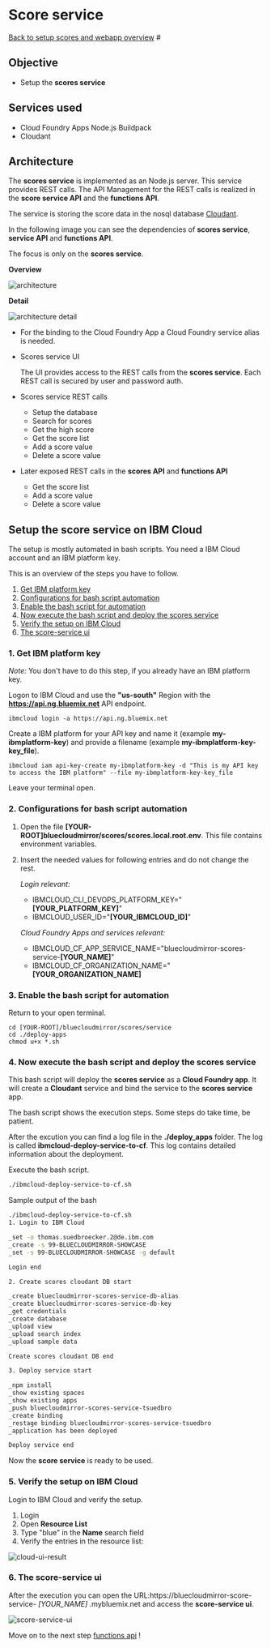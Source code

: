 # Score service

[Back to setup scores and webapp overview](../README.md) #

## Objective

* Setup the **scores service**

## Services used

* Cloud Foundry Apps Node.js Buildpack
* Cloudant

## Architecture

The **scores service** is implemented as an Node.js server.
This service provides REST calls. The API Management for the REST calls is realized in the **score service API** and the 
**functions API**.

The service is storing the score data in the nosql database [Cloudant](https://www.ibm.com/cloud/cloudant).

In the following image you can see the dependencies of **scores service**, **service API** and **functions API**.

The focus is only on the  **scores service**.

**Overview**

![architecture](docimages/scores-architecture-scores-service.png)

**Detail**

![architecture detail](docimages/scores-architecture-scores-service-detail.png)

* For the binding to the Cloud Foundry App a Cloud Foundry service alias is needed.

* Scores service UI

   The UI provides access to the REST calls from the **scores service**. Each REST call is secured by user and password auth.
   
* Scores service REST calls
   * Setup the database 
   * Search for scores 
   * Get the high score
   * Get the score list
   * Add a score value
   * Delete a score value

* Later exposed REST calls in the **scores API** and **functions API**
   * Get the score list
   * Add a score value
   * Delete a score value

## Setup the score service on IBM Cloud

The setup is mostly automated in bash scripts.
You need a IBM Cloud account and an IBM platform key.

This is an overview of the steps you have to follow.

1. [Get IBM platform key](#part-SETUP-00)
2. [Configurations for bash script automation](#part-SETUP-01)
3. [Enable the bash script for automation](#part-SETUP-02)
4. [Now execute the bash script and deploy the scores service](#part-SETUP-03)
5. [Verify the setup on IBM Cloud](#part-SETUP-04)
6. [The score-service ui](#part-SETUP-05)

### 1. Get IBM platform key <a name="part-SETUP-00"></a>

_Note:_ You don't have to do this step, if you already have an IBM platform key.

Logon to IBM Cloud and use the **"us-south"** Region with the  **https://api.ng.bluemix.net** API endpoint.
```
ibmcloud login -a https://api.ng.bluemix.net
```

Create a IBM platform for your API key and name it (example **my-ibmplatform-key**) and provide a filename  (example **my-ibmplatform-key-key_file**).
```
ibmcloud iam api-key-create my-ibmplatform-key -d "This is my API key to access the IBM platform" --file my-ibmplatform-key-key_file
```

Leave your terminal open.

### 2. Configurations for bash script automation <a name="part-SETUP-01"></a>

1. Open the file **[YOUR-ROOT]bluecloudmirror/scores/scores.local.root.env**.
This file contains environment variables.

2. Insert the needed values for following entries and do not change the rest.

   _Login relevant:_

      * IBMCLOUD_CLI_DEVOPS_PLATFORM_KEY="**[YOUR_PLATFORM_KEY]**"
      * IBMCLOUD_USER_ID="**[YOUR_IBMCLOUD_ID]**"

   _Cloud Foundry Apps and services relevant:_

      * IBMCLOUD_CF_APP_SERVICE_NAME="bluecloudmirror-scores-service-**[YOUR_NAME]**"
      * IBMCLOUD_CF_ORGANIZATION_NAME="**[YOUR_ORGANIZATION_NAME]**
      

### 3. Enable the bash script for automation <a name="part-SETUP-02"></a>

Return to your open terminal.
```
cd [YOUR-ROOT]/bluecloudmirror/scores/service
cd ./deploy-apps
chmod u+x *.sh
```

### 4. Now execute the bash script and deploy the scores service <a name="part-SETUP-03"></a>

This bash script will deploy the **scores service** as a **Cloud Foundry app**.
It will create a **Cloudant** service and bind the service to the **scores service** app.

The bash script shows the execution steps. Some steps do take time, be patient.

After the excution you can find a log file in the **./deploy_apps** folder. The log is called **ibmcloud-deploy-service-to-cf**. This log contains detailed information about the deployment.

Execute the bash script.

```sh
./ibmcloud-deploy-service-to-cf.sh
```
Sample output of the bash

```sh
./ibmcloud-deploy-service-to-cf.sh 
1. Login to IBM Cloud

_set -o thomas.suedbroecker.2@de.ibm.com
_create -s 99-BLUECLOUDMIRROR-SHOWCASE
_set -s 99-BLUECLOUDMIRROR-SHOWCASE -g default

Login end

2. Create scores cloudant DB start

_create bluecloudmirror-scores-service-db-alias
_create bluecloudmirror-scores-service-db-key
_get credentials
_create database
_upload view
_upload search index
_upload sample data

Create scores cloudant DB end

3. Deploy service start

_npm install
_show existing spaces
_show existing apps
_push bluecloudmirror-scores-service-tsuedbro
_create binding
_restage binding bluecloudmirror-scores-service-tsuedbro
_application has been deployed 

Deploy service end
```

Now the **score service** is ready to be used.

### 5. Verify the setup on IBM Cloud <a name="part-SETUP-04"></a>

Login to IBM Cloud and verify the setup.

1. Login
2. Open **Resource List**
3. Type "blue" in the **Name** search field
4. Verify the entries in the resource list:

![cloud-ui-result](docimages/cloud-ui.png)

### 6. The score-service ui <a name="part-SETUP-05"></a>

After the execution you can open the URL:https://bluecloudmirror-score-service- *[YOUR_NAME]* .mybluemix.net and access the **score-service ui**.

![score-service-ui](docimages/scores-service-ui.png)


Move on to the next step [functions api](../service-api/README.md) !



















